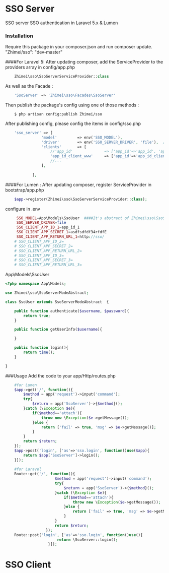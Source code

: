 SSO Server
===

SSO server SSO authentication in Laravel 5.x & Lumen

### Installation
Require this package in your composer.json and run composer update.
    "Zhimei/sso": "dev-master"

####For Laravel 5:
After updating composer, add the ServiceProvider to the providers array in config/app.php
```php
    Zhimei\sso\SsoServerServiceProvider::class
```
As well as the Facade :
```php
    'SsoServer' => 'Zhimei\sso\Facades\SsoServer'
```
Then publish the package's config using one of those methods :
```
    $ php artisan config:publish Zhimei/sso
```
After publishing config, please config the items in config/sso.php
```php
    'sso_server' => [
                'model'         => env('SSO_MODEL'),
                'driver'        => env('SSO_SERVER_DRIVER', 'file'),  //file or memcached
                'clients'       => [
                    //'app_id'              => ['app_id'=>'app_id', 'app_secret'=>'app_secret', 'return_url'=>'return_url'],
                    'app_id_client_www'     => ['app_id'=>'app_id_client_www', 'app_secret'=>'app_secret_24A234FDG34S54GS', 'return_url'=>'http://www.zhimei360.com/'],
                    //...
                ],
    
            ],
```

####For Lumen :
After updating composer, register ServiceProvider in bootstrap/app.php
```php
    $app->register(Zhimei\sso\SsoServerServiceProvider::class);
```
configure in .env
```php
     SSO_MODEL=App\Models\SsoUser  ####It's abstract of Zhimei\sso\SsoServerModeAbstract
     SSO_SERVER_DRIVER=file
     SSO_CLIENT_APP_ID_1=app_id_1
     SSO_CLIENT_APP_SECRET_1=asdfsdfdf34rfdfE
     SSO_CLIENT_APP_RETURN_URL_1=http://sso/
    # SSO_CLIENT_APP_ID_2=
    # SSO_CLIENT_APP_SECRET_2=
    # SSO_CLIENT_APP_RETURN_URL_2=
    # SSO_CLIENT_APP_ID_3=
    # SSO_CLIENT_APP_SECRET_3=
    # SSO_CLIENT_APP_RETURN_URL_3=
```
App\Models\SsoUser
```php
<?php namespace App\Models;

use Zhimei\sso\SsoServerModeAbstract;

class SsoUser extends SsoServerModeAbstract  {

    public function authenticate($username, $password){
        return true;
    }

    public function getUserInfo($username){

    }

    public function login(){
        return time();
    }

}
```

###Usage
Add the code to your app/Http/routes.php
```php
    #for Lumen
    $app->get('/', function(){
        $method = app('request')->input('command');
        try{
            $return = app('SsoServer')->{$method}();
        }catch (\Exception $e){
            if($method=='attach'){
                throw new \Exception($e->getMessage());
            }else {
                return ['fail' => true, 'msg' => $e->getMessage()];
            }
        }
        return $return;
    });
    $app->post('login', ['as'=>'sso.login', function()use($app){
        return $app['SsoServer']->login();
    }]);
    
    #for Laravel
    Route::get('/', function(){
                      $method = app('request')->input('command');
                      try{
                          $return = app('SsoServer')->{$method}();
                      }catch (\Exception $e){
                          if($method=='attach'){
                              throw new \Exception($e->getMessage());
                          }else {
                              return ['fail' => true, 'msg' => $e->getMessage()];
                          }
                      }
                      return $return;
                  });
    Route::post('login', ['as'=>'sso.login', function()use(){
                       return \SsoServer::login();
                   }]);
```

SSO Client
===

